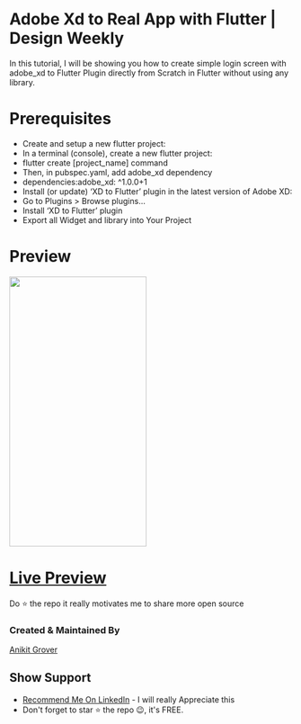 
# Adobe Xd to Real App with Flutter | Design Weekly
 
In this tutorial, I will be showing you how to create simple login screen with 
adobe_xd to Flutter Plugin directly from Scratch in Flutter without using any library.

# Prerequisites
- Create and setup a new flutter project:
- In a terminal (console), create a new flutter project: 
- flutter create [project_name] command
- Then, in pubspec.yaml, add adobe_xd dependency 
- dependencies:adobe_xd: ^1.0.0+1 
- Install (or update) ‘XD to Flutter’ plugin in the latest version of Adobe XD:
- Go to Plugins > Browse plugins…
- Install ‘XD to Flutter’ plugin
- Export all Widget and library into Your Project


# Preview

<img height="480px" width="244px" src="https://user-images.githubusercontent.com/90831339/138520956-0d6dbb66-3dcc-4c4b-9856-cbb97c4b375d.jpg">

# [Live Preview](https://www.youtube.com/watch?v=C0pQt4kqOlQ&list=PLj518-AUxFs8CXkdY2b4DAj36qllDzmhh&index=1)


Do ⭐ the repo it really motivates me to share more open source

### Created & Maintained By

[Anikit Grover](https://github.com/AnikitDeveloper96)

## Show Support
* [Recommend Me On LinkedIn](https://in.linkedin.com/in/anikit-grover) - I will really Appreciate this
* Don't forget to star ⭐ the repo 😉, it's FREE.
